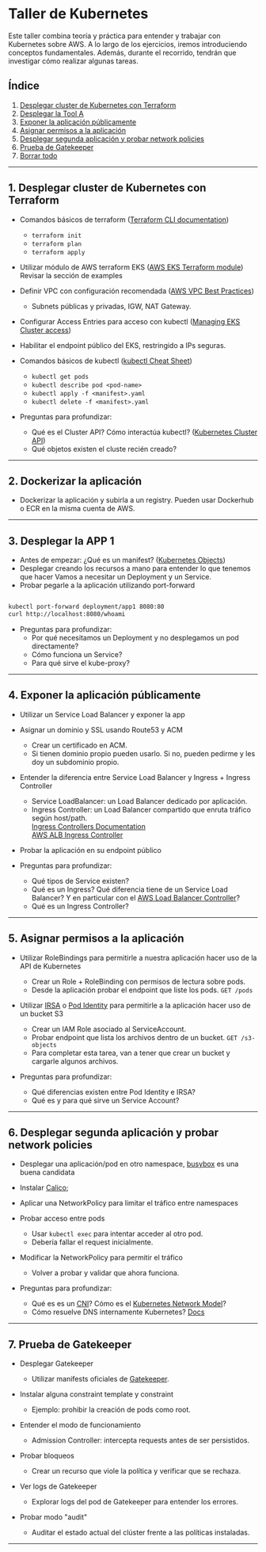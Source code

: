 # Taller de Kubernetes

Este taller combina teoría y práctica para entender y trabajar con Kubernetes sobre AWS. A lo largo de los ejercicios, iremos introduciendo conceptos fundamentales. Además, durante el recorrido, tendrán que investigar cómo realizar algunas tareas.

## Índice

1. [Desplegar cluster de Kubernetes con Terraform](#2-desplegar-cluster-de-kubernetes-con-terraform)
2. [Desplegar la Tool A](#3-desplegar-la-tool-A)
3. [Exponer la aplicación públicamente](#4-exponer-la-aplicación-públicamente)
4. [Asignar permisos a la aplicación](#5-asignar-permisos-a-la-aplicación)
5. [Desplegar segunda aplicación y probar network policies](#6-desplegar-segunda-aplicación-y-probar-network-policies)
6. [Prueba de Gatekeeper](#7-prueba-de-gatekeeper)
7. [Borrar todo](#-Borrar-todo)
---

## 1. Desplegar cluster de Kubernetes con Terraform

- Comandos básicos de terraform ([Terraform CLI documentation](https://developer.hashicorp.com/terraform/cli))
  - `terraform init`
  - `terraform plan`
  - `terraform apply`
  
- Utilizar módulo de AWS terraform EKS ([AWS EKS Terraform module](https://registry.terraform.io/modules/terraform-aws-modules/eks/aws/latest))
Revisar la sección de examples

- Definir VPC con configuración recomendada ([AWS VPC Best Practices](https://docs.aws.amazon.com/vpc/latest/userguide/VPC_Scenarios.html))
  - Subnets públicas y privadas, IGW, NAT Gateway.

- Configurar Access Entries para acceso con kubectl ([Managing EKS Cluster access](https://docs.aws.amazon.com/eks/latest/userguide/access-control.html))

- Habilitar el endpoint público del EKS, restringido a IPs seguras.

- Comandos básicos de kubectl ([kubectl Cheat Sheet](https://kubernetes.io/docs/reference/kubectl/cheatsheet/))
  - `kubectl get pods`
  - `kubectl describe pod <pod-name>`
  - `kubectl apply -f <manifest>.yaml`
  - `kubectl delete -f <manifest>.yaml`

- Preguntas para profundizar:
    - Qué es el Cluster API? Cómo interactúa kubectl? ([Kubernetes Cluster API](https://cluster-api.sigs.k8s.io/))
    - Qué objetos existen el cluste recién creado? 

---
## 2. Dockerizar la aplicación

- Dockerizar la aplicación y subirla a un registry. Pueden usar Dockerhub o ECR en la misma cuenta de AWS. 

--- 
## 3. Desplegar la APP 1

- Antes de empezar: ¿Qué es un manifest? ([Kubernetes Objects](https://kubernetes.io/docs/concepts/overview/working-with-objects/kubernetes-objects/))
- Desplegar creando los recursos a mano para entender lo que tenemos que hacer
Vamos a necesitar un Deployment y un Service. 
- Probar pegarle a la aplicación utilizando port-forward

```bash 

kubectl port-forward deployment/app1 8080:80  
curl http://localhost:8080/whoami  
```

- Preguntas para profundizar:
    - Por qué necesitamos un Deployment y no desplegamos un pod directamente?
    - Cómo funciona un Service? 
    - Para qué sirve el kube-proxy?


---

## 4. Exponer la aplicación públicamente

- Utilizar un Service Load Balancer y exponer la app
- Asignar un dominio y SSL usando Route53 y ACM
  - Crear un certificado en ACM.
  - Si tienen dominio propio pueden usarlo. Si no, pueden pedirme y les doy un subdominio propio. 

- Entender la diferencia entre Service Load Balancer y Ingress + Ingress Controller
  - Service LoadBalancer: un Load Balancer dedicado por aplicación.
  - Ingress Controller: un Load Balancer compartido que enruta tráfico según host/path.  
    [Ingress Controllers Documentation](https://kubernetes.io/docs/concepts/services-networking/ingress-controllers/)  
    [AWS ALB Ingress Controller](https://kubernetes-sigs.github.io/aws-load-balancer-controller/latest/)

- Probar la aplicación en su endpoint público

- Preguntas para profundizar:
    - Qué tipos de Service existen? 
    - Qué es un Ingress? Qué diferencia tiene de un Service Load Balancer? Y en particular con el [AWS Load Balancer Controller](https://kubernetes-sigs.github.io/aws-load-balancer-controller/latest/)?
    - Qué es un Ingress Controller?


---

## 5. Asignar permisos a la aplicación

- Utilizar RoleBindings para permitirle a nuestra aplicación hacer uso de la API de Kubernetes
  - Crear un Role + RoleBinding con permisos de lectura sobre pods.
  - Desde la aplicación probar el endpoint que liste los pods. `GET /pods`  

- Utilizar [IRSA](https://docs.aws.amazon.com/eks/latest/userguide/iam-roles-for-service-accounts.html) o [Pod Identity](https://docs.aws.amazon.com/eks/latest/userguide/pod-identities.html) para permitirle a la aplicación hacer uso de un bucket S3
  - Crear un IAM Role asociado al ServiceAccount.
  - Probar endpoint que lista los archivos dentro de un bucket. `GET /s3-objects`
  - Para completar esta tarea, van a tener que crear un bucket y cargarle algunos archivos. 

- Preguntas para profundizar:
    - Qué diferencias existen entre Pod Identity e IRSA?
    - Qué es y para qué sirve un Service Account?  

---

## 6. Desplegar segunda aplicación y probar network policies

- Desplegar una aplicación/pod en otro namespace, [busybox](https://github.com/ipedrazas/k8s-lskp-demo/blob/master/busybox-pod.yaml) es una buena candidata
- Instalar [Calico](https://docs.tigera.io/calico/latest/getting-started/kubernetes/managed-public-cloud/eks);
- Aplicar una NetworkPolicy para limitar el tráfico entre namespaces

- Probar acceso entre pods
  - Usar `kubectl exec` para intentar acceder al otro pod.
  - Debería fallar el request inicialmente.

- Modificar la NetworkPolicy para permitir el tráfico
  - Volver a probar y validar que ahora funciona.

- Preguntas para profundizar:
    -  Qué es es un [CNI](https://kubernetes.io/docs/concepts/extend-kubernetes/compute-storage-net/network-plugins/)? Cómo es el [Kubernetes Network Model](https://kubernetes.io/docs/concepts/services-networking/#the-kubernetes-network-model)? 
    -  Cómo resuelve DNS internamente Kubernetes? [Docs](https://kubernetes.io/docs/concepts/services-networking/dns-pod-service/)
---

## 7. Prueba de Gatekeeper

- Desplegar Gatekeeper  
  - Utilizar manifests oficiales de [Gatekeeper](https://open-policy-agent.github.io/gatekeeper/website/docs/install).

- Instalar alguna constraint template y constraint  
  - Ejemplo: prohibir la creación de pods como root.

- Entender el modo de funcionamiento
  - Admission Controller: intercepta requests antes de ser persistidos.

- Probar bloqueos
  - Crear un recurso que viole la política y verificar que se rechaza.

- Ver logs de Gatekeeper
  - Explorar logs del pod de Gatekeeper para entender los errores.

- Probar modo "audit"
  - Auditar el estado actual del clúster frente a las políticas instaladas.

---

